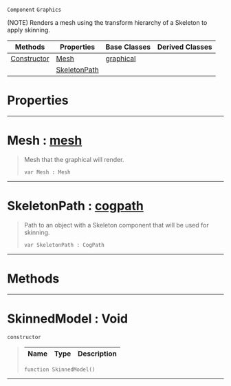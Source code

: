 `Component` `Graphics`



(NOTE) Renders a mesh using the transform hierarchy of a Skeleton to apply skinning.

|Methods|Properties|Base Classes|Derived Classes|
|---|---|---|---|
|[ Constructor](https://github.com/PlasmaEngine/PlasmaDocs/tree/master/docs/C%2B%2B/code_reference/class_reference/skinnedmodel.markdown#skinnedmodel-void)|[ Mesh](https://github.com/PlasmaEngine/PlasmaDocs/tree/master/docs/C%2B%2B/code_reference/class_reference/skinnedmodel.markdown#mesh-plasma-engine-documen)|[graphical](https://github.com/PlasmaEngine/PlasmaDocs/tree/master/docs/C%2B%2B/code_reference/class_reference/graphical.markdown)| |
| |[ SkeletonPath](https://github.com/PlasmaEngine/PlasmaDocs/tree/master/docs/C%2B%2B/code_reference/class_reference/skinnedmodel.markdown#skeletonpath-plasma-engine)| | |


 #  Properties


---  
 #  Mesh : [mesh](https://github.com/PlasmaEngine/PlasmaDocs/tree/master/docs/C%2B%2B/code_reference/class_reference/mesh.markdown)

> Mesh that the graphical will render.
> ``` lang=cpp, name=Lightning
> var Mesh : Mesh


---  
 #  SkeletonPath : [cogpath](https://github.com/PlasmaEngine/PlasmaDocs/tree/master/docs/C%2B%2B/code_reference/class_reference/cogpath.markdown)

> Path to an object with a Skeleton component that will be used for skinning.
> ``` lang=cpp, name=Lightning
> var SkeletonPath : CogPath


---  
 #  Methods


---  
 #  SkinnedModel : Void

 `constructor`

> 
> |Name|Type|Description|
> |---|---|---|
> ``` lang=cpp, name=Lightning
> function SkinnedModel()
> ``` 


---  
 

 